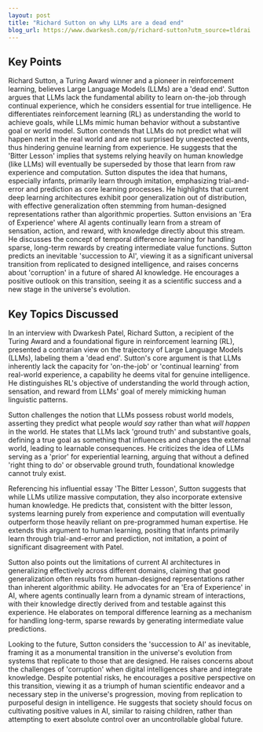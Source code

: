 ```yaml
---
layout: post 
title: "Richard Sutton on why LLMs are a dead end"
blog_url: https://www.dwarkesh.com/p/richard-sutton?utm_source=tldrai 
---
```




## Key Points

Richard Sutton, a Turing Award winner and a pioneer in reinforcement learning, believes Large Language Models (LLMs) are a 'dead end'.
Sutton argues that LLMs lack the fundamental ability to learn on-the-job through continual experience, which he considers essential for true intelligence.
He differentiates reinforcement learning (RL) as understanding the world to achieve goals, while LLMs mimic human behavior without a substantive goal or world model.
Sutton contends that LLMs do not predict what will happen next in the real world and are not surprised by unexpected events, thus hindering genuine learning from experience.
He suggests that the 'Bitter Lesson' implies that systems relying heavily on human knowledge (like LLMs) will eventually be superseded by those that learn from raw experience and computation.
Sutton disputes the idea that humans, especially infants, primarily learn through imitation, emphasizing trial-and-error and prediction as core learning processes.
He highlights that current deep learning architectures exhibit poor generalization out of distribution, with effective generalization often stemming from human-designed representations rather than algorithmic properties.
Sutton envisions an 'Era of Experience' where AI agents continually learn from a stream of sensation, action, and reward, with knowledge directly about this stream.
He discusses the concept of temporal difference learning for handling sparse, long-term rewards by creating intermediate value functions.
Sutton predicts an inevitable 'succession to AI', viewing it as a significant universal transition from replicated to designed intelligence, and raises concerns about 'corruption' in a future of shared AI knowledge.
He encourages a positive outlook on this transition, seeing it as a scientific success and a new stage in the universe's evolution.

## Key Topics Discussed

In an interview with Dwarkesh Patel, Richard Sutton, a recipient of the Turing Award and a foundational figure in reinforcement learning (RL), presented a contrarian view on the trajectory of Large Language Models (LLMs), labeling them a 'dead end'. Sutton's core argument is that LLMs inherently lack the capacity for 'on-the-job' or 'continual learning' from real-world experience, a capability he deems vital for genuine intelligence. He distinguishes RL's objective of understanding the world through action, sensation, and reward from LLMs' goal of merely mimicking human linguistic patterns.

Sutton challenges the notion that LLMs possess robust world models, asserting they predict what people *would say* rather than what *will happen* in the world. He states that LLMs lack 'ground truth' and substantive goals, defining a true goal as something that influences and changes the external world, leading to learnable consequences. He criticizes the idea of LLMs serving as a 'prior' for experiential learning, arguing that without a defined 'right thing to do' or observable ground truth, foundational knowledge cannot truly exist.

Referencing his influential essay 'The Bitter Lesson', Sutton suggests that while LLMs utilize massive computation, they also incorporate extensive human knowledge. He predicts that, consistent with the bitter lesson, systems learning purely from experience and computation will eventually outperform those heavily reliant on pre-programmed human expertise. He extends this argument to human learning, positing that infants primarily learn through trial-and-error and prediction, not imitation, a point of significant disagreement with Patel.

Sutton also points out the limitations of current AI architectures in generalizing effectively across different domains, claiming that good generalization often results from human-designed representations rather than inherent algorithmic ability. He advocates for an 'Era of Experience' in AI, where agents continually learn from a dynamic stream of interactions, with their knowledge directly derived from and testable against this experience. He elaborates on temporal difference learning as a mechanism for handling long-term, sparse rewards by generating intermediate value predictions.

Looking to the future, Sutton considers the 'succession to AI' as inevitable, framing it as a monumental transition in the universe's evolution from systems that replicate to those that are designed. He raises concerns about the challenges of 'corruption' when digital intelligences share and integrate knowledge. Despite potential risks, he encourages a positive perspective on this transition, viewing it as a triumph of human scientific endeavor and a necessary step in the universe's progression, moving from replication to purposeful design in intelligence. He suggests that society should focus on cultivating positive values in AI, similar to raising children, rather than attempting to exert absolute control over an uncontrollable global future.

